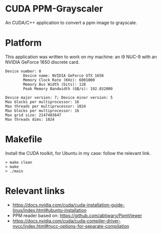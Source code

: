# CUDA PPM-Grayscaler

An CUDA/C++ application to convert a ppm image to grayscale.

# Platform

This application was written to work on my machine: an i9 NUC-9 with an NVIDIA GeForce 1650 discrete card.

```
Device number: 0
        Device name: NVIDIA GeForce GTX 1650
        Memory Clock Rate (KHz): 6001000
        Memory Bus Width (bits): 128
        Peak Memory Bandwidth (GB/s): 192.032000

Device major version: 7; Device minor version: 5
Max blocks per multiprocessor: 16
Max threads per multiprocessor: 1024
Max blocks per multiprocessor: 16
Max grid size: 2147483647
Max threads dims: 1024
```

# Makefile

Install the CUDA toolkit, for Ubuntu in my case: follow the relevant link.

```
> make clean
> make
> ./main 
```

# Relevant links 

* https://docs.nvidia.com/cuda/cuda-installation-guide-linux/index.html#ubuntu-installation
* PPM reader based on: https://github.com/abtiwary/PpmViewer
* https://docs.nvidia.com/cuda/cuda-compiler-driver-nvcc/index.html#nvcc-options-for-separate-compilation


